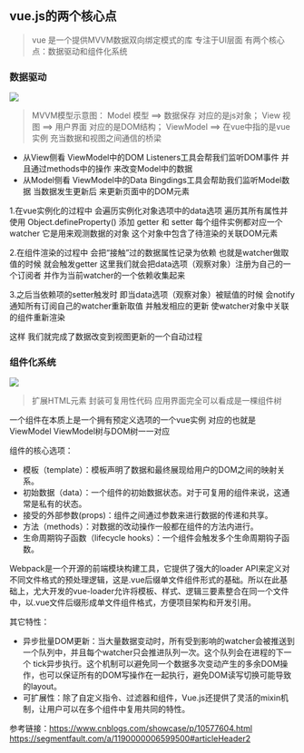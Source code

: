 ## vue.js的两个核心点
> vue 是一个提供MVVM数据双向绑定模式的库 专注于UI层面 有两个核心点：数据驱动和组件化系统

### 数据驱动
![](D:\Learnfolder\vue相关\vue-basic\images\mvvm.png)

>MVVM模型示意图：
Model 模型 ==> 数据保存 对应的是js对象；
View 视图  ==> 用户界面 对应的是DOM结构；
ViewModel  ==> 在vue中指的是vue实例 充当数据和视图之间通信的桥梁

* 从View侧看 ViewModel中的DOM Listeners工具会帮我们监听DOM事件 并且通过methods中的操作 来改变Model中的数据
* 从Model侧看 ViewModel中的Data Bingdings工具会帮助我们监听Model数据 当数据发生更新后 来更新页面中的DOM元素

1.在vue实例化的过程中 会遍历实例化对象选项中的data选项 遍历其所有属性并使用 Object.defineProperty() 添加 getter 和 setter 每个组件实例都对应一个watcher 它是用来观测数据的对象 这个对象中包含了待渲染的关联DOM元素

2.在组件渲染的过程中 会把“接触”过的数据属性记录为依赖 也就是watcher做取值的时候 就会触发getter 这里我们就会把data选项（观察对象）注册为自己的一个订阅者 并作为当前watcher的一个依赖收集起来

3.之后当依赖项的setter触发时 即当data选项（观察对象）被赋值的时候 会notify通知所有订阅自己的watcher重新取值 并触发相应的更新 使watcher对象中关联的组件重新渲染

这样 我们就完成了数据改变到视图更新的一个自动过程

### 组件化系统
![](D:\Learnfolder\vue相关\vue-basic\images\components.png)

> 扩展HTML元素 封装可复用性代码 应用界面完全可以看成是一棵组件树

一个组件在本质上是一个拥有预定义选项的一个vue实例 对应的也就是ViewModel ViewModel树与DOM树一一对应

组件的核心选项：
* 模板（template）：模板声明了数据和最终展现给用户的DOM之间的映射关系。
* 初始数据（data）：一个组件的初始数据状态。对于可复用的组件来说，这通常是私有的状态。
* 接受的外部参数(props)：组件之间通过参数来进行数据的传递和共享。
* 方法（methods）：对数据的改动操作一般都在组件的方法内进行。
* 生命周期钩子函数（lifecycle hooks）：一个组件会触发多个生命周期钩子函数。

Webpack是一个开源的前端模块构建工具，它提供了强大的loader API来定义对不同文件格式的预处理逻辑，这是.vue后缀单文件组件形式的基础。所以在此基础上，尤大开发的vue-loader允许将模板、样式、逻辑三要素整合在同一个文件中，以.vue文件后缀形成单文件组件格式，方便项目架构和开发引用。

其它特性：
* 异步批量DOM更新：当大量数据变动时，所有受到影响的watcher会被推送到一个队列中，并且每个watcher只会推进队列一次。这个队列会在进程的下一个 tick异步执行。这个机制可以避免同一个数据多次变动产生的多余DOM操作，也可以保证所有的DOM写操作在一起执行，避免DOM读写切换可能导致的layout。
* 可扩展性：除了自定义指令、过滤器和组件，Vue.js还提供了灵活的mixin机制，让用户可以在多个组件中复用共同的特性。

参考链接：https://www.cnblogs.com/showcase/p/10577604.html
https://segmentfault.com/a/1190000006599500#articleHeader2



